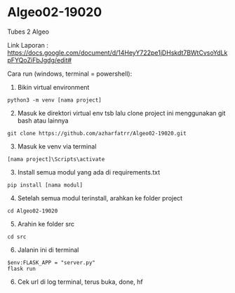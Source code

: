 # Algeo02-19020
Tubes 2 Algeo

Link Laporan :
https://docs.google.com/document/d/14HeyY722pe1jDHskdt7BWtCvsoYdLkpFYQoZiFbJgdg/edit#

Cara run (windows, terminal = powershell):
1. Bikin virtual environment
```
python3 -m venv [nama project]
```
2. Masuk ke direktori virtual env tsb lalu clone project ini menggunakan git bash atau lainnya
``` 
git clone https://github.com/azharfatrr/Algeo02-19020.git
```
3. Masuk ke venv via terminal
```
[nama project]\Scripts\activate
```
3. Install semua modul yang ada di requirements.txt
```
pip install [nama modul]
```
4. Setelah semua modul terinstall, arahkan ke folder project
```
cd Algeo02-19020
```
5. Arahin ke folder src
```
cd src
```
6. Jalanin ini di terminal
```
$env:FLASK_APP = "server.py"
flask run
```
6. Cek url di log terminal, terus buka, done, hf
